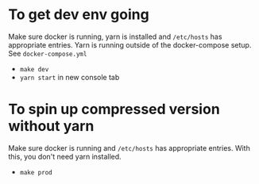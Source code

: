 # To get dev env going
Make sure docker is running, yarn is installed and `/etc/hosts`  has appropriate entries.  Yarn is running outside of the docker-compose setup.  See `docker-compose.yml`
* `make dev`
* `yarn start` in new console tab

# To spin up compressed version without yarn
Make sure docker is running and `/etc/hosts`  has appropriate entries.  With this, you don't need yarn installed.
* `make prod`
